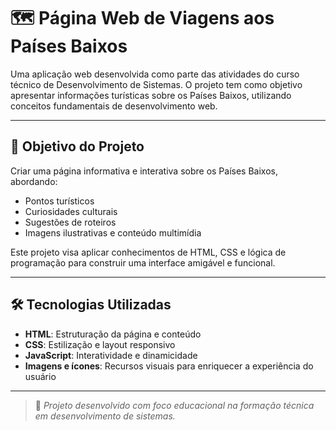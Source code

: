 # 🗺️ Página Web de Viagens aos Países Baixos

Uma aplicação web desenvolvida como parte das atividades do curso técnico de Desenvolvimento de Sistemas. O projeto tem como objetivo apresentar informações turísticas sobre os Países Baixos, utilizando conceitos fundamentais de desenvolvimento web.

---

## 🧭 Objetivo do Projeto

Criar uma página informativa e interativa sobre os Países Baixos, abordando:
- Pontos turísticos
- Curiosidades culturais
- Sugestões de roteiros
- Imagens ilustrativas e conteúdo multimídia

Este projeto visa aplicar conhecimentos de HTML, CSS e lógica de programação para construir uma interface amigável e funcional.

---

## 🛠️ Tecnologias Utilizadas

- **HTML**: Estruturação da página e conteúdo
- **CSS**: Estilização e layout responsivo
- **JavaScript**: Interatividade e dinamicidade
- **Imagens e ícones**: Recursos visuais para enriquecer a experiência do usuário

---

> 📌 *Projeto desenvolvido com foco educacional na formação técnica em desenvolvimento de sistemas.*
